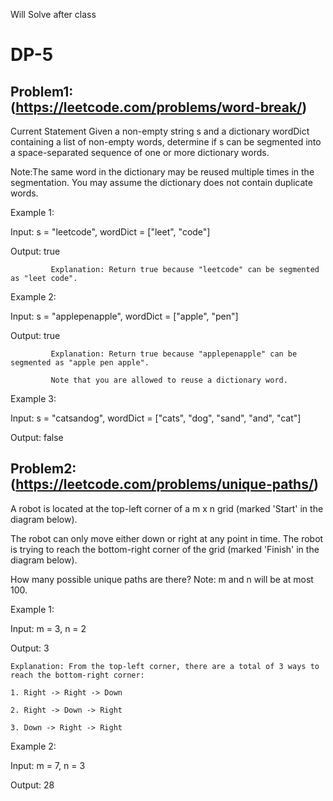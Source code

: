 Will Solve after class
# DP-5

## Problem1: (https://leetcode.com/problems/word-break/)

Current Statement
Given a non-empty string s and a dictionary wordDict containing a list of non-empty words, determine if s can be segmented into a space-separated sequence of one or more dictionary words.

Note:The same word in the dictionary may be reused multiple times in the segmentation.
You may assume the dictionary does not contain duplicate words.

Example 1:

Input: s = "leetcode", wordDict = ["leet", "code"]

Output: true

             Explanation: Return true because "leetcode" can be segmented as "leet code".
             
Example 2:

Input: s = "applepenapple", wordDict = ["apple", "pen"]

Output: true

             Explanation: Return true because "applepenapple" can be segmented as "apple pen apple".

             Note that you are allowed to reuse a dictionary word.
Example 3:

Input: s = "catsandog", wordDict = ["cats", "dog", "sand", "and", "cat"]

Output: false 

## Problem2: (https://leetcode.com/problems/unique-paths/)

A robot is located at the top-left corner of a m x n grid (marked 'Start' in the diagram below).

The robot can only move either down or right at any point in time. The robot is trying to reach the bottom-right corner of the grid (marked 'Finish' in the diagram below).

How many possible unique paths are there?
Note: m and n will be at most 100.

Example 1:

Input: m = 3, n = 2

Output: 3

    Explanation: From the top-left corner, there are a total of 3 ways to reach the bottom-right corner:

    1. Right -> Right -> Down

    2. Right -> Down -> Right

    3. Down -> Right -> Right

Example 2:

Input: m = 7, n = 3

Output: 28
